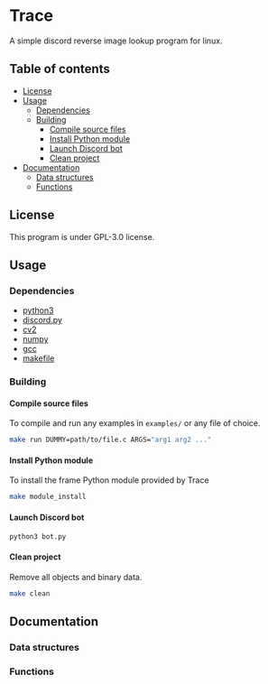 # Trace
A simple discord reverse image lookup program for linux.

## Table of contents
* [License](#license)
* [Usage](#usage)
  * [Dependencies](#dependencies)
  * [Building](#building)
    * [Compile source files](#compile-source-files)
    * [Install Python module](#install-python-module)
    * [Launch Discord bot](#launch-discord-bot)
    * [Clean project](#clean-project)
* [Documentation](#documentation)
  * [Data structures](#data-structures)
  * [Functions](#functions)

## License
This program is under GPL-3.0 license.

## Usage
### Dependencies
* [python3](https://www.python.org/)
* [discord.py](https://github.com/Rapptz/discord.py)
* [cv2](https://pypi.org/project/opencv-python/)
* [numpy](https://numpy.org/)
* [gcc](https://gcc.gnu.org/)
* [makefile](https://www.gnu.org/software/make/)
### Building
#### Compile source files
To compile and run any examples in `examples/` or any file of choice.
```bash
make run DUMMY=path/to/file.c ARGS="arg1 arg2 ..."
```
#### Install Python module
To install the frame Python module provided by Trace
```bash
make module_install
```
#### Launch Discord bot
```bash
python3 bot.py
```
#### Clean project
Remove all objects and binary data.
```bash
make clean
```
## Documentation
### Data structures
### Functions

